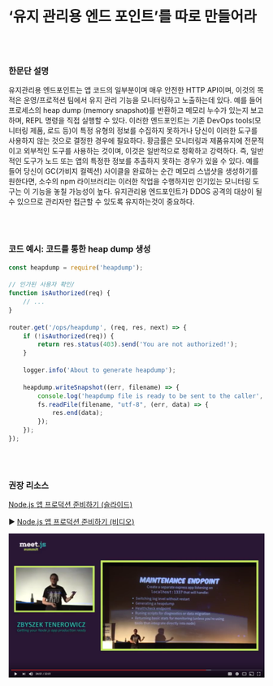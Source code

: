 # ‘유지 관리용 엔드 포인트’를 따로 만들어라

<br/><br/>

### 한문단 설명

유지관리용 엔드포인트는 앱 코드의 일부분이며 매우 안전한 HTTP API이며, 이것의 목적은 운영/프로적션 팀에서 유지 관리 기능을 모니터링하고 노출하는데 있다.
예를 들어 프로세스의 heap dump (memory snapshot)를 반환하고 메모리 누수가 있는지 보고하며, REPL 명령을 직접 실행할 수 있다.
이러한 엔드포인트는 기존 DevOps tools(모니터링 제품, 로드 등)이 특정 유형의 정보를 수집하지 못하거나 당신이 이러한 도구를 사용하지 않는 것으로 결정한 경우에 필요하다.
황금률은 모니터링과 제품유지에 전문적이고 외부적인 도구를 사용하는 것이며, 이것은 일반적으로 정확하고 강력하다.
즉, 일반적인 도구가 노드 또는 앱의 특정한 정보를 추촐하지 못하는 경우가 있을 수 있다. 예를들어 당신이 GC(가비지 컬렉션) 사이클을 완료하는 순간 메모리 스냅샷을 생성하기를 원한다면, 소수의 npm 라이브러리는 이러한 작업을 수행하지만 인기있는 모니터링 도구는 이 기능을 놓칠 가능성이 높다.
유지관리용 엔드포인트가 DDOS 공격의 대상이 될 수 있으므로 관리자만 접근할 수 있도록 유지하는것이 중요하다.

<br/><br/>

### 코드 예시: 코드를 통한 heap dump 생성

```javascript
const heapdump = require('heapdump');

// 인가된 사용자 확인/
function isAuthorized(req) {
    // ...
}

router.get('/ops/heapdump', (req, res, next) => {
    if (!isAuthorized(req)) {
        return res.status(403).send('You are not authorized!');
    }

    logger.info('About to generate heapdump');

    heapdump.writeSnapshot((err, filename) => {
        console.log('heapdump file is ready to be sent to the caller', filename);
        fs.readFile(filename, "utf-8", (err, data) => {
            res.end(data);
        });
    });
});
```

<br/><br/>

### 권장 리소스

[Node.js 앱 프로덕션 준비하기 (슬라이드)](http://naugtur.pl/pres3/node2prod)

▶ [Node.js 앱 프로덕션 준비하기 (비디오)](https://www.youtube.com/watch?v=lUsNne-_VIk)

![Node.js 앱 프로덕션 준비하기](../../assets/images/createmaintenanceendpoint1.png "Node.js 앱 프로덕션 준비하기")
